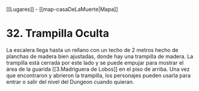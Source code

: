 [[Lugares]]  -  [[map-casaDeLaMuerte|Mapa]]

# 32. Trampilla Oculta


La escalera llega hasta un rellano con un techo de 2 metros hecho de planchas de madera bien ajustadas, donde hay una trampilla de madera. La trampilla está cerrada por este lado y se puede empujar para mostrar el área de la guarida [[3.Madriguera de Lobos]] en el piso de arriba. Una vez que encontraron y abrieron la trampilla, los personajes pueden usarla para entrar o salir del nivel del Dungeon cuando quieran.